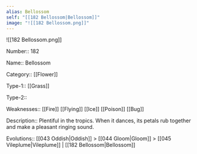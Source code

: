 ```yaml
---
alias: Bellossom
self: "[[182 Bellossom|Bellossom]]"
image: "![[182 Bellossom.png]]"
---
```


![[182 Bellossom.png]]


Number:: 182

Name:: Bellossom

Category:: [[Flower]]

Type-1:: [[Grass]]

Type-2:: 

Weaknesses:: [[Fire]] [[Flying]] [[Ice]] [[Poison]] [[Bug]]

Description:: Plentiful in the tropics. When it dances, its petals rub together and make a pleasant ringing sound.

Evolutions:: [[043 Oddish|Oddish]] > [[044 Gloom|Gloom]] > [[045 Vileplume|Vileplume]] | [[182 Bellossom|Bellossom]]